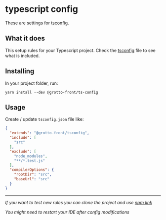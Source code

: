 # typescript config

These are settings for [tsconfig](https://www.typescriptlang.org/docs/handbook/tsconfig-json.html).

## What it does

This setup rules for your Typescript project. Check the [tsconfig](.tsconfig.json) file to see what is included.

## Installing

In your project folder, run:

```
yarn install --dev @grotto-front/ts-config 
```

## Usage

Create / update  `tsconfig.json` file like:

```tsconfig.json
{
  "extends": "@grotto-front/tsconfig",
  "include": [
    "src"
  ],
  "exclude": [
    "node_modules",
    "**/*.test.js"
  ],
  "compilerOptions": {
    "rootDir": "src",
    "baseUrl": "src"
  }
}
```

---

*If you want to test new rules you can clone the project and use [npm link](https://docs.npmjs.com/cli/v6/commands/npm-link)*

*You might need to restart your IDE after config modifications*
